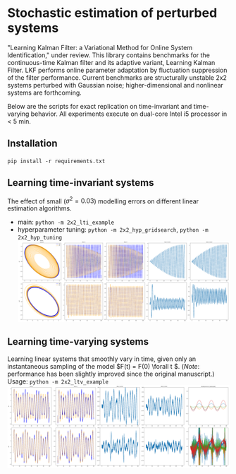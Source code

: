 # Stochastic estimation of perturbed systems

"Learning Kalman Filter: a Variational Method for Online System Identification," under review. This library contains benchmarks for the continuous-time Kalman filter and its adaptive variant, Learning Kalman Filter. LKF performs online parameter adaptation by fluctuation suppression of the filter performance. Current benchmarks are structurally unstable 2x2 systems perturbed with Gaussian noise; higher-dimensional and nonlinear systems are forthcoming. 

Below are the scripts for exact replication on time-invariant and time-varying behavior. All experiments execute on dual-core Intel i5 processor in < 5 min.

## Installation
`pip install -r requirements.txt`

## Learning time-invariant systems
The effect of small ($\sigma^2 = 0.03$) modelling errors on different linear estimation algorithms.
* main: `python -m 2x2_lti_example`
* hyperparameter tuning: `python -m 2x2_hyp_gridsearch`, `python -m 2x2_hyp_tuning`
![](figures/lti_dt1e-4_eps1e-3_gam0.25_tau0.25.png)

## Learning time-varying systems
Learning linear systems that smoothly vary in time, given only an instantaneous sampling of the model $F(t) = F(0) \forall t $. 
(_Note_: performance has been slightly improved since the original manuscript.)
Usage: `python -m 2x2_ltv_example`
![](figures/tv_dt1e-3_eps3e-2_gam0.9_tau0.25_new.png)

